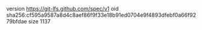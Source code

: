 version https://git-lfs.github.com/spec/v1
oid sha256:cf595a9587a8d4c8aef86f9f33e18b91ed0704e9f4893dfebf0a66f9279bfdae
size 1137
